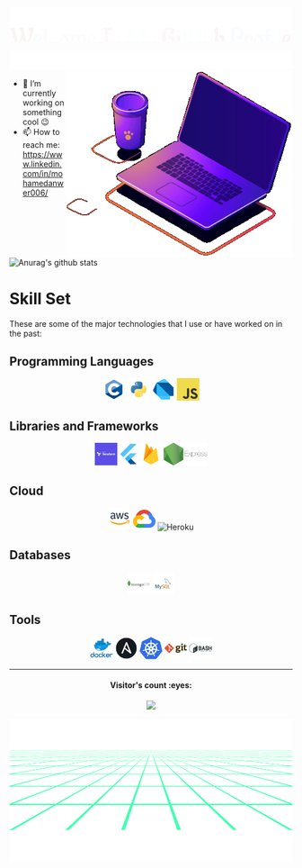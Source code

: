 <p align ="center"><img src="./assets/title.svg" />
</p>

<img src="./assets/marquee.svg" />
<!-- 
<img src="./assets/ezgif-3-1d32d155182e.gif" /> -->

<!-- <p align ="center"> -->
<img src="./assets/lap.gif" align="right"/>
<!-- </p> -->

- 🔭 I’m currently working on something cool :wink:
- 📫 How to reach me: https://www.linkedin.com/in/mohamedanwer006/

![Anurag's github stats](https://github-readme-stats.vercel.app/api?username=mohamedanwer006&theme=dark)


# **Skill Set**

These are some of the major technologies that I use or have worked on in the past:

## **Programming Languages**

<p align="center">
<img title="C" alt="C" width="40px" src="https://raw.githubusercontent.com/github/explore/master/topics/c/c.png">
<img title="Python" alt="Python" width="40px" src="https://raw.githubusercontent.com/github/explore/master/topics/python/python.png">
<img title="Dart" alt="Dart" width="40px" src="https://raw.githubusercontent.com/github/explore/master/topics/dart/dart.png" />
<img alt="JS" title="JavaScript" width="40px" src="https://raw.githubusercontent.com/github/explore/master/topics/javascript/javascript.png">
<p/>

## **Libraries and Frameworks**

<p align="center">
<img title="Terraform" alt="Terraform" width="40px" src="https://raw.githubusercontent.com/github/explore/master/topics/terraform/terraform.png"><img title="Flutter" alt="Flutter" width="40px" src="https://raw.githubusercontent.com/github/explore/master/topics/flutter/flutter.png"><img title="Firebase" alt="Firebase" width="40px" src="https://raw.githubusercontent.com/github/explore/master/topics/firebase/firebase.png"><img title="nodejs" alt="nodejs" width="40px" src="https://raw.githubusercontent.com/github/explore/master/topics/nodejs/nodejs.png"><img title="Express" alt="Express" width="40px" src="https://raw.githubusercontent.com/github/explore/master/topics/express/express.png">
<p/>

## **Cloud**

<p align="center">
<img title="AWS" alt="AWS" width="40px" src="https://raw.githubusercontent.com/github/explore/main/topics/aws/aws.png">
<img title="GCP" alt="GCP" width="40px" src="https://raw.githubusercontent.com/github/explore/main/topics/google-cloud/google-cloud.png">
<img title="Heroku" alt="Heroku" width="40px" src="https://img.icons8.com/color/48/000000/heroku.png">
<p/>

## **Databases**

<p align="center">
<img title="MongoDB" alt="MongoDB" width="40px" src="https://raw.githubusercontent.com/github/explore/master/topics/mongodb/mongodb.png">
<img title="MySQL" alt="MySQL" width="40px" src="https://raw.githubusercontent.com/github/explore/master/topics/mysql/mysql.png">
<br>
<p/>

## **Tools**

<p align="center">
<img title="Docker" alt="Docker" width="40px" src="https://raw.githubusercontent.com/github/explore/main/topics/docker/docker.png">  
<img title="Ansible" alt="Ansible" width="40px" src="https://raw.githubusercontent.com/github/explore/master/topics/ansible/ansible.png">
<img title="Kubernetes" alt="kubernetes" width="40px" src="https://raw.githubusercontent.com/github/explore/master/topics/kubernetes/kubernetes.png">
<img title="Git" alt="Git" width="40px" src="https://raw.githubusercontent.com/github/explore/master/topics/git/git.png">
<img title="Bash" alt="Bash" width="40px" src="https://raw.githubusercontent.com/github/explore/main/topics/bash/bash.png">  
<p/>



<hr/>
<h4 align="center">Visitor's count :eyes:</h4>

<p align="center"><img src="https://profile-counter.glitch.me/{mohamedanwer006}/count.svg"/></p>

<img src="./assets/grid.png" align="center" />
